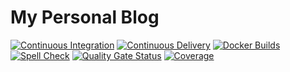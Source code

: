 # My Personal Blog
[![Continuous Integration](https://github.com/josimar-silva/blog/actions/workflows/ci.yaml/badge.svg)](https://github.com/josimar-silva/blog/actions/workflows/ci.yaml)
[![Continuous Delivery](https://github.com/josimar-silva/blog/actions/workflows/cd.yaml/badge.svg)](https://github.com/josimar-silva/blog/actions/workflows/cd.yaml)
[![Docker Builds](https://github.com/josimar-silva/blog/actions/workflows/docker.yaml/badge.svg)](https://github.com/josimar-silva/blog/actions/workflows/docker.yaml)
[![Spell Check](https://github.com/josimar-silva/blog/actions/workflows/spellcheck.yaml/badge.svg)](https://github.com/josimar-silva/blog/actions/workflows/spellcheck.yaml)
[![Quality Gate Status](https://sonarcloud.io/api/project_badges/measure?project=josimar-silva_blog&metric=alert_status&token=50ca459a4c40d5c9710c39c10d7c75a31c5a477d)](https://sonarcloud.io/summary/new_code?id=josimar-silva_blog)
[![Coverage](https://sonarcloud.io/api/project_badges/measure?project=josimar-silva_blog&metric=coverage&token=50ca459a4c40d5c9710c39c10d7c75a31c5a477d)](https://sonarcloud.io/summary/new_code?id=josimar-silva_blog)

